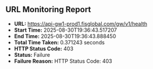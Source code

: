 ## URL Monitoring Report

- **URL:** https://api-gw1-prod1.fisglobal.com/gw/v1/health
- **Start Time:** 2025-08-30T19:36:43.517207
- **End Time:** 2025-08-30T19:36:43.888450
- **Total Time Taken:** 0.371243 seconds
- **HTTP Status Code:** 403
- **Status:** Failure
- **Failure Reason:** HTTP Status Code: 403
